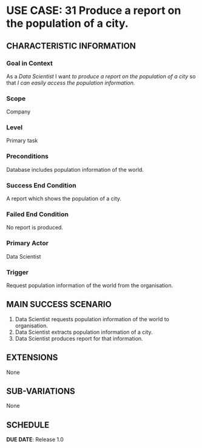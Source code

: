 # USE CASE: 31 Produce a report on the population of a city.
## CHARACTERISTIC INFORMATION

### Goal in Context

As a *Data Scientist* I want *to produce a report on the population of a city* so that *I can easily access the population information.*

### Scope

Company

### Level

Primary task

### Preconditions

Database includes population information of the world.

### Success End Condition

A report which shows the population of a city.

### Failed End Condition

No report is produced.

### Primary Actor

Data Scientist

### Trigger

Request population information of the world from the organisation.

## MAIN SUCCESS SCENARIO

1. Data Scientist requests population information of the world to organisation.
2. Data Scientist extracts population information of a city.
3. Data Scientist produces report for that information.

## EXTENSIONS

None

## SUB-VARIATIONS

None

## SCHEDULE

**DUE DATE**: Release 1.0